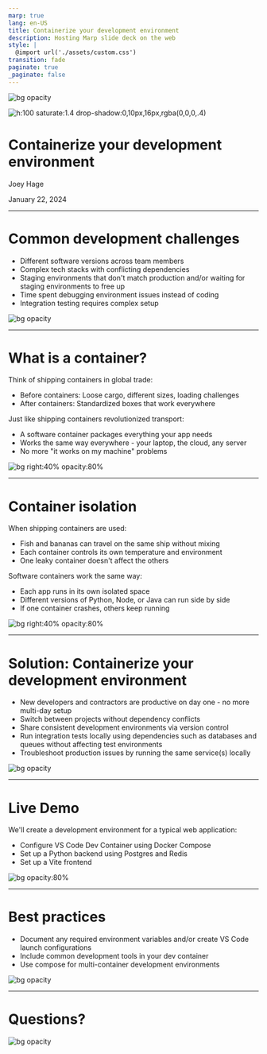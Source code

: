 ```yaml
---
marp: true
lang: en-US
title: Containerize your development environment
description: Hosting Marp slide deck on the web
style: |
  @import url('./assets/custom.css')
transition: fade
paginate: true
_paginate: false
---
```


![bg opacity](./assets/background.svg)

![h:100 saturate:1.4  drop-shadow:0,10px,16px,rgba(0,0,0,.4)](./assets/devopsdsm.jpeg)

<div class="w-90">
  <h1 class="text-6xl">Containerize your development environment</h1>
  <p>Joey Hage</p>
  <p class="text-xl">January 22, 2024</p>
</div>

---

# Common development challenges

<div class="text-left text-xl">
  <ul>
    <li>Different software versions across team members</li>
    <li>Complex tech stacks with conflicting dependencies</li>
    <li>Staging environments that don't match production and/or waiting for staging environments to free up</li>
    <li>Time spent debugging environment issues instead of coding</li>
    <li>Integration testing requires complex setup</li>
  </ul>
</div>

![bg opacity](./assets/background.svg)

---

# What is a container?

<div class="text-left text-xl">
  <p>Think of shipping containers in global trade:</p>
  <ul>
    <li>Before containers: Loose cargo, different sizes, loading challenges</li>
    <li>After containers: Standardized boxes that work everywhere</li>
  </ul>

  <p>Just like shipping containers revolutionized transport:</p>
  <ul>
    <li>A software container packages everything your app needs</li>
    <li>Works the same way everywhere - your laptop, the cloud, any server</li>
    <li>No more "it works on my machine" problems</li>
  </ul>
</div>

![bg right:40% opacity:80%](./assets/container-ship.svg)

---

# Container isolation

<div class="text-left text-xl">
  <p>When shipping containers are used:</p>
  <ul>
    <li>Fish and bananas can travel on the same ship without mixing</li>
    <li>Each container controls its own temperature and environment</li>
    <li>One leaky container doesn't affect the others</li>
  </ul>

  <p>Software containers work the same way:</p>
  <ul>
    <li>Each app runs in its own isolated space</li>
    <li>Different versions of Python, Node, or Java can run side by side</li>
    <li>If one container crashes, others keep running</li>
  </ul>
</div>

![bg right:40% opacity:80%](./assets/container-isolation.svg)

---

# Solution: Containerize your development environment

<div class="text-left text-xl">
  <ul>
    <li>New developers and contractors are productive on day one - no more multi-day setup</li>
    <li>Switch between projects without dependency conflicts</li>
    <li>Share consistent development environments via version control</li>
    <li>Run integration tests locally using dependencies such as databases and queues without affecting test environments</li>
    <li>Troubleshoot production issues by running the same service(s) locally</li>
  </ul>
</div>

![bg opacity](./assets/background.svg)

---

# Live Demo

<div class="text-left text-xl">
  <p>We'll create a development environment for a typical web application:</p>
  <ul>
    <li>Configure VS Code Dev Container using Docker Compose</li>
    <li>Set up a Python backend using Postgres and Redis</li>
    <li>Set up a Vite frontend</li>
  </ul>
</div>

![bg opacity:80%](./assets/demo-background.svg)

---

# Best practices

<div class="text-left text-xl">
  <ul>
    <li>Document any required environment variables and/or create VS Code launch configurations</li>
    <li>Include common development tools in your dev container</li>
    <li>Use compose for multi-container development environments</li>
  </ul>
</div>

![bg opacity](./assets/background.svg)

---

<div class="w-90">
  <h1 class="text-6xl">Questions?</h1>
</div>

![bg opacity](./assets/background.svg)
